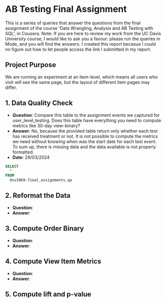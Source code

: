 # AB Testing Final Assignment
This is a series of queries that answer the questions from the final assignment of the course 'Data Wrangling, Analysis and AB Testing with SQL', in Cousera. 
Note: If you are here to review my work from the UC Davis University course, I would like to ask you a favour: please run the queries in Mode, and you will find the answers. 
I created this report becasue I could no figure out how to let people access the link I submitted in my report.

## Project Purpose 
We are running an experiment at an item-level, which means all users who visit will see the same page, but the layout of different item pages may differ. 
  
## 1. Data Quality Check
- **Question**: Compare this table to the assignment events we captured for user_level_testing. Does this table have everything you need to compute metrics like 30-day view-binary?
- **Answer**: No, because the provided table return only whether each test has received treatment or not. It is not possible to compute the metrics we need without knowing when was the start date for each test event. To sum up, there is missing data and the data available is not properly formatted.
- **Date**: 29/03/2024

```sql
SELECT 
  * 
FROM 
  dsv1069.final_assignments_qa
```

## 2. Reformat the Data
- **Question**:
- **Answer**:

## 3. Compute Order Binary
- **Question**:
- **Answer**:

## 4. Compute View Item Metrics
- **Question**:
- **Answer**:

## 5. Compute lift and p-value
